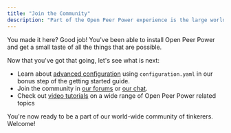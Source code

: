 ```yaml
---
title: "Join the Community"
description: "Part of the Open Peer Power experience is the large world-wide community of tinkerers. Join us."
---
```


You made it here? Good job! You've been able to install Open Peer Power and get a small taste of all the things that are possible.

Now that you've got that going, let's see what is next:

 - Learn about [advanced configuration](/getting-started/configuration/) using `configuration.yaml` in our bonus step of the getting started guide.
 - Join the community in [our forums] or [our chat].
 - Check out [video tutorials] on a wide range of Open Peer Power related topics

You're now ready to be a part of our world-wide community of tinkerers. Welcome!

[our forums]: https://community.home-assistant.io/
[our chat]: /join-chat/
[video tutorials]: https://www.youtube.com/results?search_query=home+assistant
